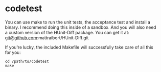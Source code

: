 codetest
========

You can use make to run the unit tests, the acceptance test and install a binary. I recommend doing this inside of a sandbox. And you will also need a custom version of the HUnit-Diff package. You can get it at: git@github.com:mattraibert/HUnit-Diff.git

If you're lucky, the included Makefile will successfully take care of all this for you:

```
cd /path/to/codetest
make
```
